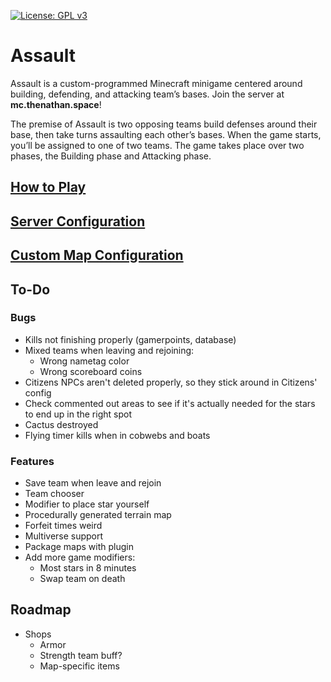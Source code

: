 [![License: GPL v3](https://img.shields.io/badge/License-GPLv3-blue.svg)](https://www.gnu.org/licenses/gpl-3.0)

# Assault

Assault is a custom-programmed Minecraft minigame centered around building, defending, and attacking team’s bases. Join
the server at **mc.thenathan.space**!

The premise of Assault is two opposing teams build defenses around their base, then take turns assaulting each other’s
bases. When the game starts, you’ll be assigned to one of two teams. The game takes place over two phases, the Building
phase and Attacking phase.

## [How to Play](https://github.com/TheKingElessar/Assault/wiki/How-to-Play)

## [Server Configuration](https://github.com/TheKingElessar/Assault/wiki/Plugin-Configuration)

## [Custom Map Configuration](https://github.com/TheKingElessar/Assault/wiki/Map-Configuration)

## To-Do

### Bugs

- Kills not finishing properly (gamerpoints, database)
- Mixed teams when leaving and rejoining:
  - Wrong nametag color
  - Wrong scoreboard coins
- Citizens NPCs aren't deleted properly, so they stick around in Citizens' config
- Check commented out areas to see if it's actually needed for the stars to end up in the right spot
- Cactus destroyed
- Flying timer kills when in cobwebs and boats

### Features

- Save team when leave and rejoin
- Team chooser
- Modifier to place star yourself
- Procedurally generated terrain map
- Forfeit times weird
- Multiverse support
- Package maps with plugin
- Add more game modifiers:
    - Most stars in 8 minutes
    - Swap team on death

## Roadmap

- Shops
    - Armor
    - Strength team buff?
    - Map-specific items